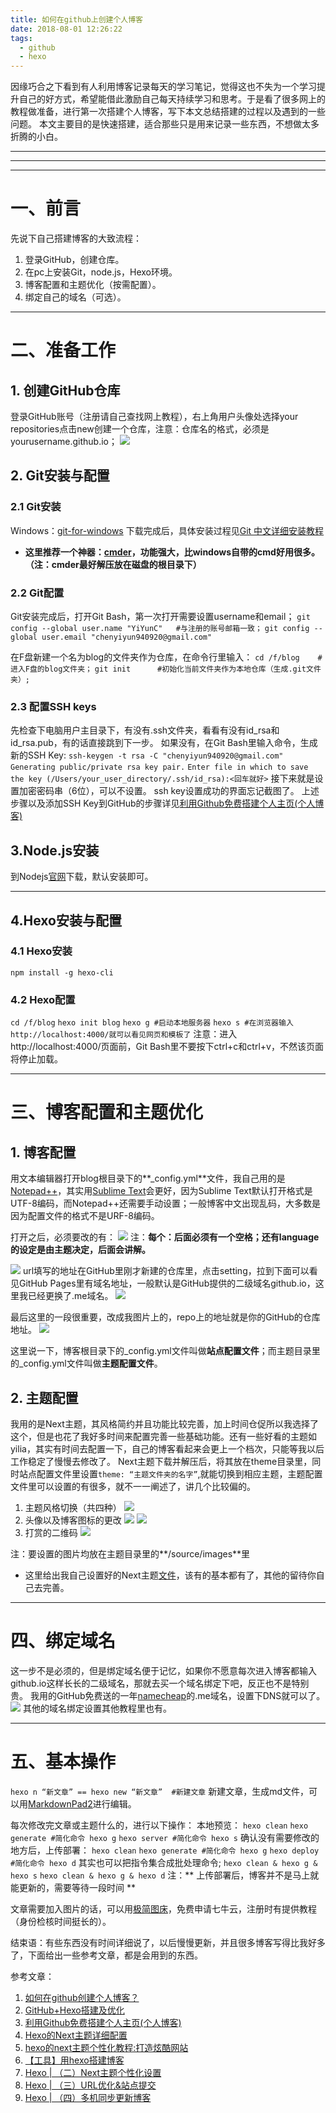 ```yaml
---
title: 如何在github上创建个人博客
date: 2018-08-01 12:26:22
tags:
  - github
  - hexo
---
```

  因缘巧合之下看到有人利用博客记录每天的学习笔记，觉得这也不失为一个学习提升自己的好方式，希望能借此激励自己每天持续学习和思考。于是看了很多网上的教程做准备，进行第一次搭建个人博客，写下本文总结搭建的过程以及遇到的一些问题。
  本文主要目的是快速搭建，适合那些只是用来记录一些东西，不想做太多折腾的小白。
<!--more-->

----------
----------
----------
# 一、前言 #
先说下自己搭建博客的大致流程：
1. 登录GitHub，创建仓库。
2. 在pc上安装Git，node.js，Hexo环境。
3. 博客配置和主题优化（按需配置）。
4. 绑定自己的域名（可选）。


----------

# 二、准备工作 #
 
## 1. 创建GitHub仓库 ##
  登录GitHub账号（注册请自己查找网上教程），右上角用户头像处选择your repositories点击new创建一个仓库，注意：仓库名的格式，必须是yourusername.github.io；
![](http://pcwv6qdfo.bkt.clouddn.com/18-8-4/92394050.jpg)

## 2. Git安装与配置 ##
### 2.1 Git安装 ###
Windows：[git-for-windows](https://gitforwindows.org/)
下载完成后，具体安装过程见[Git 中文详细安装教程](https://blog.csdn.net/sishen47k/article/details/80211002)

- **这里推荐一个神器：[cmder](https://jeffjade.com/2016/01/13/2016-01-13-windows-software-cmder/)，功能强大，比windows自带的cmd好用很多。（注：cmder最好解压放在磁盘的根目录下）**

### 2.2 Git配置 
Git安装完成后，打开Git Bash，第一次打开需要设置username和email；
`git config --global user.name "YiYunC"   #与注册的账号邮箱一致；`
`git config --global user.email "chenyiyun940920@gmail.com"`

在F盘新建一个名为blog的文件夹作为仓库，在命令行里输入：
`cd /f/blog    #进入F盘的blog文件夹；`
`git init      #初始化当前文件夹作为本地仓库（生成.git文件夹）;`

### 2.3 配置SSH keys ###
先检查下电脑用户主目录下，有没有.ssh文件夹，看看有没有id_rsa和id_rsa.pub，有的话直接跳到下一步。
如果没有，在Git Bash里输入命令，生成新的SSH Key:
`ssh-keygen -t rsa -C "chenyiyun940920@gmail.com"`
`Generating public/private rsa key pair.`
`Enter file in which to save the key (/Users/your_user_directory/.ssh/id_rsa):<回车就好>`
接下来就是设置加密密码串（6位），可以不设置。
ssh key设置成功的界面忘记截图了。
上述步骤以及添加SSH Key到GitHub的步骤详见[利用Github免费搭建个人主页(个人博客)](https://blog.csdn.net/hitwhylz/article/details/42646197)


## 3.Node.js安装 ##
到Nodejs[官网](https://nodejs.org/en/)下载，默认安装即可。

----------

## 4.Hexo安装与配置 ##
### 4.1 Hexo安装 ###
`npm install -g hexo-cli`
### 4.2 Hexo配置 ###
`cd /f/blog`
`hexo init blog`
`hexo g #启动本地服务器`
`hexo s #在浏览器输入http://localhost:4000/就可以看见网页和模板了`
注意：进入http://localhost:4000/页面前，Git Bash里不要按下ctrl+c和ctrl+v，不然该页面将停止加载。

----------

# 三、博客配置和主题优化 #
## 1. 博客配置 ##
用文本编辑器打开blog根目录下的**_config.yml**文件，我自己用的是[Notepad++](https://pan.baidu.com/s/15yqX5us7xbnveMH6fb9oSg)，其实用[Sublime Text](http://www.sublimetext.com/3)会更好，因为Sublime Text默认打开格式是UTF-8编码，而Notepad++还需要手动设置；一般博客中文出现乱码，大多数是因为配置文件的格式不是URF-8编码。

打开之后，必须要改的有：
![](http://pcwv6qdfo.bkt.clouddn.com/18-8-4/97482861.jpg)
注：**每个：后面必须有一个空格；还有language的设定是由主题决定，后面会讲解。**

![](http://pcwv6qdfo.bkt.clouddn.com/18-8-4/61882237.jpg)
url填写的地址在GitHub里刚才新建的仓库里，点击setting，拉到下面可以看见GitHub Pages里有域名地址，一般默认是GitHub提供的二级域名github.io，这里我已经更换了.me域名。
![](http://pcwv6qdfo.bkt.clouddn.com/18-8-4/66456455.jpg)

最后这里的一段很重要，改成我图片上的，repo上的地址就是你的GitHub的仓库地址。
![](http://pcwv6qdfo.bkt.clouddn.com/18-8-4/59423392.jpg)

这里说一下，博客根目录下的_config.yml文件叫做**站点配置文件**；而主题目录里的_config.yml文件叫做**主题配置文件**。

## 2. 主题配置 ##
我用的是Next主题，其风格简约并且功能比较完善，加上时间仓促所以我选择了这个，但是也花了我好多时间来配置完善一些基础功能。还有一些好看的主题如yilia，其实有时间去配置一下，自己的博客看起来会更上一个档次，只能等我以后工作稳定了慢慢去修改了。
Next主题下载并解压后，将其放在theme目录里，同时站点配置文件里设置`theme: “主题文件夹的名字”`,就能切换到相应主题，主题配置文件里可以设置的有很多，就不一一阐述了，讲几个比较偏的。

1. 主题风格切换（共四种）
![](http://pcwv6qdfo.bkt.clouddn.com/18-8-4/88249424.jpg)
2. 头像以及博客图标的更改
![](http://pcwv6qdfo.bkt.clouddn.com/18-8-4/46777381.jpg)
![](http://pcwv6qdfo.bkt.clouddn.com/18-8-4/52227617.jpg)
3. 打赏的二维码
![](http://pcwv6qdfo.bkt.clouddn.com/18-8-4/61020954.jpg)

注：要设置的图片均放在主题目录里的**/source/images**里

- 这里给出我自己设置好的Next主题[文件](https://pan.baidu.com/s/1WMp5Sj9n8BiX1HQ04d7aew)，该有的基本都有了，其他的留待你自己去完善。

----------

# 四、绑定域名 #
这一步不是必须的，但是绑定域名便于记忆，如果你不愿意每次进入博客都输入github.io这样长长的二级域名，那就去买一个域名绑定下吧，反正也不是特别贵。
我用的GitHub免费送的一年[namecheap](https://www.namecheap.com)的.me域名，设置下DNS就可以了。
![](http://pcwv6qdfo.bkt.clouddn.com/18-8-4/73143893.jpg)
其他的域名绑定设置其他教程里也有。

----------

# 五、基本操作 #
`hexo n “新文章” == hexo new “新文章”  #新建文章`
新建文章，生成md文件，可以用[MarkdownPad2](http://markdownpad.com/)进行编辑。

每次修改完文章或主题什么的，进行以下操作：
本地预览：
`hexo clean`
`hexo generate #简化命令 hexo g`
`hexo server #简化命令 hexo s`
确认没有需要修改的地方后，上传部署：
`hexo clean`
`hexo generate #简化命令 hexo g`
`hexo deploy #简化命令 hexo d`
其实也可以把指令集合成批处理命令;
`hexo clean & hexo g & hexo s`
`hexo clean & hexo g & hexo d`
注：** 上传部署后，博客并不是马上就能更新的，需要等待一段时间 **

文章需要加入图片的话，可以用[极简图床](http://jiantuku.com/#/)，免费申请七牛云，注册时有提供教程（身份检核时间挺长的）。

结束语：有些东西没有时间详细说了，以后慢慢更新，并且很多博客写得比我好多了，下面给出一些参考文章，都是会用到的东西。

参考文章：
1. [如何在github创建个人博客？](https://blog.csdn.net/a1274624994/article/details/54749094)
2. [GitHub+Hexo搭建及优化](https://hceng.cn/2017/03/06/GitHub+Hexo%E6%90%AD%E5%BB%BA%E5%8F%8A%E4%BC%98%E5%8C%96/)
3. [利用Github免费搭建个人主页(个人博客)](https://blog.csdn.net/hitwhylz/article/details/42646197)
4. [Hexo的Next主题详细配置](https://www.jianshu.com/p/3a05351a37dc)
5. [hexo的next主题个性化教程:打造炫酷网站](http://shenzekun.cn/hexo%E7%9A%84next%E4%B8%BB%E9%A2%98%E4%B8%AA%E6%80%A7%E5%8C%96%E9%85%8D%E7%BD%AE%E6%95%99%E7%A8%8B.html)
6. [【工具】用hexo搭建博客](https://blog.csdn.net/shanchuan2012/article/details/53572235)
7. [Hexo | （二）Next主题个性化设置](http://www.cnblogs.com/liziczh/p/9318656.html)
8. [Hexo | （三）URL优化&站点提交](https://www.cnblogs.com/liziczh/p/9318665.html)
9. [Hexo | （四）多机同步更新博客](https://www.cnblogs.com/liziczh/p/9318670.html)



